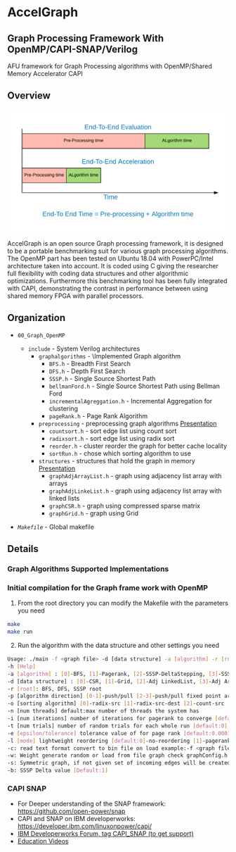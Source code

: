 # AccelGraph
## Graph Processing Framework With OpenMP/CAPI-SNAP/Verilog

AFU framework for Graph Processing algorithms with OpenMP/Shared Memory Accelerator CAPI

## Overview

![End-to-End Acceleration](./02_slides/fig/fig-4.png "AccelGraph")

AccelGraph is an open source Graph processing framework, it is designed to be a portable benchmarking suit for various graph processing algorithms. The OpenMP part has been tested on Ubuntu 18.04 with PowerPC/Intel architecture taken into account. It is coded using C giving the researcher full flexibility with coding data structures and other algorithmic optimizations. Furthermore this benchmarking tool has been fully integrated with CAPI, demonstrating the contrast in performance between using shared memory FPGA with parallel processors.

## Organization

* `00_Graph_OpenMP`
  * `include` - System Verilog architectures
    * `graphalgorithms` - \Implemented Graph algorithm
      * `BFS.h` - Breadth First Search
      * `DFS.h` - Depth First Search
      * `SSSP.h` - Single Source Shortest Path
      * `bellmanFord.h` - Single Source Shortest Path using Bellman Ford
      * `incrementalAgreggation.h` - Incremental Aggregation for clustering
      * `pageRank.h` - Page Rank Algorithm
    * `preprocessing` - preprocessing graph algorithms [Presentation](./02_slides/preprocessing_Graphs_countsort.pdf)
      * `countsort.h` - sort edge list using count sort
      * `radixsort.h` - sort edge list using radix sort
      * `reorder.h` - cluster reorder the graph for better cache locality
      * `sortRun.h` - chose which sorting algorithm to use
    * `structures` - structures that hold the graph in memory [Presentation](./02_slides/Graph_DataStructures.pdf)
      * `graphAdjArrayList.h` - graph using adjacency list array with arrays
      * `graphAdjLinkeList.h` - graph using adjacency list array with linked lists
      * `graphCSR.h` - graph using compressed sparse matrix
      * `graphGrid.h` - graph using Grid

* *`Makefile`* - Global makefile

## Details

### Graph Algorithms Supported Implementations

### Initial compilation for the Graph frame work with OpenMP

1. From the root directory you can modify the Makefile with the parameters you need
  ```bash
  make 
  make run
  ```

2. Run the algorithm with the data structure and other settings you need
  ```bash
Usage: ./main -f <graph file> -d [data structure] -a [algorithm] -r [root] -n [num threads] [-h -c -s -w]
  -h [Help] 
  -a [algorithm] : [0]-BFS, [1]-Pagerank, [2]-SSSP-DeltaStepping, [3]-SSSP-BellmanFord, [4]-DFS [5]-IncrementalAggregation
  -d [data structure] : [0]-CSR, [1]-Grid, [2]-Adj LinkedList, [3]-Adj ArrayList [4-5] same order bitmap frontiers
  -r [root]: BFS, DFS, SSSP root
  -p [algorithm direction] [0-1]-push/pull [2-3]-push/pull fixed point arithmetic [4-6]-same order but using data driven
  -o [sorting algorithm] [0]-radix-src [1]-radix-src-dest [2]-count-src [3]-count-src-dst.
  -n [num threads] default:max number of threads the system has
  -i [num iterations] number of iterations for pagerank to converge [default:20] SSSP-BellmanFord [default:V-1] 
  -t [num trials] number of random trials for each whole run [default:0]
  -e [epsilon/tolerance] tolerance value of for page rank [default:0.0001]
  -l [mode] lightweight reordering [default:0]-no-reordering [1]-pagerank-order [2]-in-degree [3]-out-degree [4]-in/out degree [5]-Rabbit  
  -c: read text format convert to bin file on load example:-f <graph file> -c
  -w: Weight generate random or load from file graph check graphConfig.h #define WEIGHTED 1 beforehand then recompile with using this option
  -s: Symmetric graph, if not given set of incoming edges will be created 
  -b: SSSP Delta value [Default:1]  
```

### CAPI SNAP

* For Deeper understanding of the SNAP framework: https://github.com/open-power/snap
* CAPI and SNAP on IBM developerworks: https://developer.ibm.com/linuxonpower/capi/  
* [IBM Developerworks Forum, tag CAPI_SNAP (to get support)](https://developer.ibm.com/answers/smartspace/capi-snap/index.html)
* [Education Videos](https://developer.ibm.com/linuxonpower/capi/education/)
